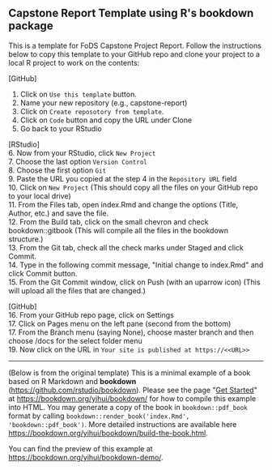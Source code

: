 ## Capstone Report Template using R's bookdown package
This is a template for FoDS Capstone Project Report. Follow the instructions below to copy this template to your GitHub repo and clone your project to a local R project to work on the contents:

[GitHub]  
1. Click on `Use this template` button.  
2. Name your new repository (e.g., capstone-report)  
3. Click on `Create reposotory from template`.  
4. Click on `Code` button and copy the URL under Clone
5. Go back to your RStudio

[RStudio]   
6. Now from your RStudio, click `New Project`  
7. Choose the last option `Version Control`  
8. Choose the first option `Git`  
9. Paste the URL you copied at the step 4 in the `Repository URL` field  
10. Click on `New Project` (This should copy all the files on your GitHub repo to your local drive)  
11. From the Files tab, open index.Rmd and change the options (Title, Author, etc.) and save the file.  
12. From the Build tab, click on the small chevron and check bookdown::gitbook (This will compile all the files in the bookdown structure.)  
13. From the Git tab, check all the check marks under Staged and click Commit.  
14. Type in the following commit message, "Initial change to index.Rmd" and click Commit button.  
15. From the Git Commit window, click on Push (with an uparrow icon) (This will upload all the files that are changed.)  
  
[GitHub]   
16. From your GitHub repo page, click on Settings  
17. Click on Pages menu on the left pane (second from the bottom)  
17. From the Branch menu (saying None), choose master branch and then choose /docs for the select folder menu  
19. Now click on the URL in `Your site is published at https://<<URL>> `  

-------
(Below is from the original template)
This is a minimal example of a book based on R Markdown and **bookdown** (https://github.com/rstudio/bookdown). Please see the page "[Get Started](https://bookdown.org/yihui/bookdown/get-started.html)" at https://bookdown.org/yihui/bookdown/ for how to compile this example into HTML. You may generate a copy of the book in `bookdown::pdf_book` format by calling `bookdown::render_book('index.Rmd', 'bookdown::pdf_book')`. More detailed instructions are available here https://bookdown.org/yihui/bookdown/build-the-book.html.

You can find the preview of this example at https://bookdown.org/yihui/bookdown-demo/.
